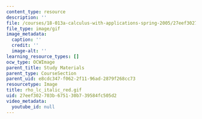 ```yaml
---
content_type: resource
description: ''
file: /courses/18-013a-calculus-with-applications-spring-2005/27eef302703b675130b739584fc505d2_rho_lc_italic_red.gif
file_type: image/gif
image_metadata:
  caption: ''
  credit: ''
  image-alt: ''
learning_resource_types: []
ocw_type: OCWImage
parent_title: Study Materials
parent_type: CourseSection
parent_uid: e8cdc347-f062-2f11-96ad-2879f268cc73
resourcetype: Image
title: rho_lc_italic_red.gif
uid: 27eef302-703b-6751-30b7-39584fc505d2
video_metadata:
  youtube_id: null
---
```

